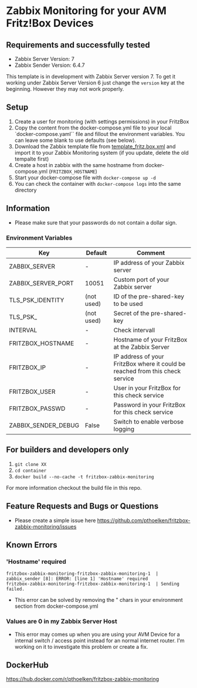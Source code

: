 # Zabbix Monitoring for your AVM Fritz!Box Devices
## Requirements and successfully tested
- Zabbix Server Version: 7
- Zabbix Sender Version: 6.4.7

This template is in development with Zabbix Server version 7. To get it working under Zabbix Server Version 6 just change the `version` key at the beginning. However they may not work properly.

## Setup
1. Create a user for monitoring (with settings permissions) in your FritzBox
2. Copy the content from the docker-compose.yml file to your local `docker-compose.yaml`` file and fillout the environment variables. You can leave some blank to use defaults (see below).
3. Download the Zabbix template file from [template_fritz.box.xml](https://github.com/pthoelken/fritzbox-zabbix-monitoring/blob/master/templates) and import it to your Zabbix Monitoring system (if you update, delete the old tempalte first)
4. Create a host in zabbix with the same hostname from docker-compose.yml (```FRITZBOX_HOSTNAME```)
5. Start your docker-compose file with ```docker-compose up -d```
6. You can check the container with ```docker-compose logs``` into the same directory

## Information
- Please make sure that your passwords do not contain a dollar sign.

### Environment Variables

|  Key  |  Default  |  Comment  |
| ----- | --------- | --------- |
|  ZABBIX_SERVER  |  -  |  IP address of your Zabbix server  |
|  ZABBIX_SERVER_PORT  |  10051  |  Custom port of your Zabbix server  |
|  TLS_PSK_IDENTITY  |  (not used)  |  ID of the pre-shared-key to be used  |
|  TLS_PSK_  |  (not used)  |  Secret of the pre-shared-key  |
|  INTERVAL  |  -  |  Check intervall  |
|  FRITZBOX_HOSTNAME  |  -  |  Hostname of your FritzBox at the Zabbix Server  |
|  FRITZBOX_IP  |  -  |  IP address of your FritzBox where it could be reached from this check service  |
|  FRITZBOX_USER  |  -  |  User in your FritzBox for this check service  |
|  FRITZBOX_PASSWD  |  -  |  Password in your FritzBox for this check service  |
|  ZABBIX_SENDER_DEBUG  |  False  |  Switch to enable verbose logging  |

## For builders and developers only
1. ```git clone XX```
2. ```cd container```
3. ```docker build --no-cache -t fritzbox-zabbix-monitoring```

For more information checkout the build file in this repo.

## Feature Requests and Bugs or Questions
- Please create a simple issue here https://github.com/pthoelken/fritzbox-zabbix-monitoring/issues

## Known Errors
### 'Hostname' required
```
fritzbox-zabbix-monitoring-fritzbox-zabbix-monitoring-1  | zabbix_sender [8]: ERROR: [line 1] 'Hostname' required
fritzbox-zabbix-monitoring-fritzbox-zabbix-monitoring-1  | Sending failed.
```
- This error can be solved by removing the " chars in your environment section from docker-compose.yml

### Values are 0 in my Zabbix Server Host
- This error may comes up when you are using your AVM Device for a internal switch / access point instead for an normal internet router. I'm working on it to investigate this problem or create a fix. 

## DockerHub
https://hub.docker.com/r/pthoelken/fritzbox-zabbix-monitoring
